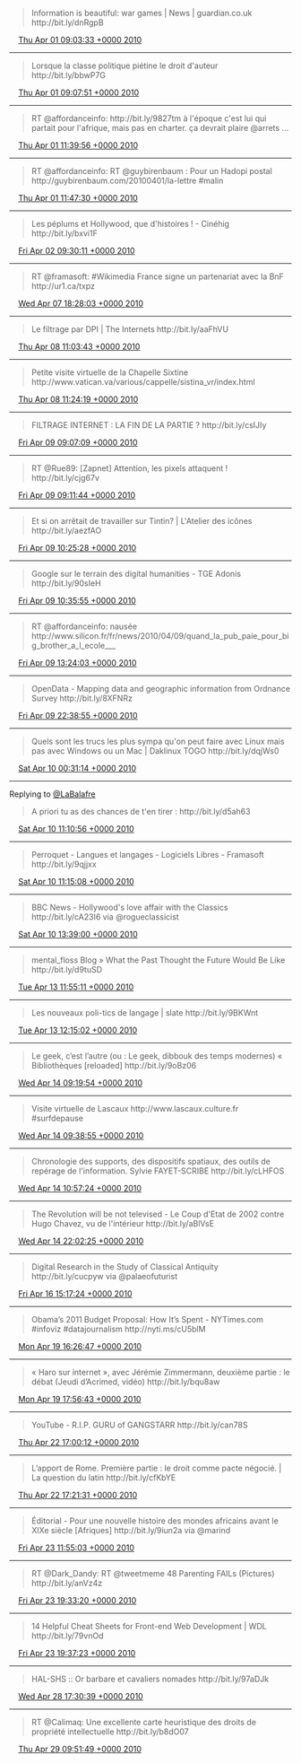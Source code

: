 > Information is beautiful: war games \| News \| guardian\.co\.uk http://bit\.ly/dnRgpB

<img src="../../media/tweet.ico" width="12" /> [Thu Apr 01 09:03:33 +0000 2010](https://twitter.com/regisrob/status/11415502663)

----

> Lorsque la classe politique piétine le droit d'auteur http://bit\.ly/bbwP7G

<img src="../../media/tweet.ico" width="12" /> [Thu Apr 01 09:07:51 +0000 2010](https://twitter.com/regisrob/status/11415617828)

----

> RT @affordanceinfo: http://bit\.ly/9827tm à l'époque c'est lui qui partait pour l'afrique, mais pas en charter\. ça devrait plaire @arrets \.\.\.

<img src="../../media/tweet.ico" width="12" /> [Thu Apr 01 11:39:56 +0000 2010](https://twitter.com/regisrob/status/11419792734)

----

> RT @affordanceinfo: RT @guybirenbaum : Pour un Hadopi postal http://guybirenbaum\.com/20100401/la\-lettre \#malin

<img src="../../media/tweet.ico" width="12" /> [Thu Apr 01 11:47:30 +0000 2010](https://twitter.com/regisrob/status/11420049118)

----

> Les péplums et Hollywood, que d'histoires \! \- Cinéhig http://bit\.ly/bxvi1F

<img src="../../media/tweet.ico" width="12" /> [Fri Apr 02 09:30:11 +0000 2010](https://twitter.com/regisrob/status/11472802221)

----

> RT @framasoft: \#Wikimedia France signe un partenariat avec la BnF http://ur1\.ca/txpz

<img src="../../media/tweet.ico" width="12" /> [Wed Apr 07 18:28:03 +0000 2010](https://twitter.com/regisrob/status/11769745838)

----

> Le filtrage par DPI \| The Internets http://bit\.ly/aaFhVU

<img src="../../media/tweet.ico" width="12" /> [Thu Apr 08 11:03:43 +0000 2010](https://twitter.com/regisrob/status/11817636918)

----

> Petite visite virtuelle de la Chapelle Sixtine  
> http://www\.vatican\.va/various/cappelle/sistina\_vr/index\.html

<img src="../../media/tweet.ico" width="12" /> [Thu Apr 08 11:24:19 +0000 2010](https://twitter.com/regisrob/status/11818337481)

----

> FILTRAGE INTERNET : LA FIN DE LA PARTIE ? http://bit\.ly/csIJIy

<img src="../../media/tweet.ico" width="12" /> [Fri Apr 09 09:07:09 +0000 2010](https://twitter.com/regisrob/status/11871668932)

----

> RT @Rue89: \[Zapnet\] Attention, les pixels attaquent \! http://bit\.ly/cjg67v

<img src="../../media/tweet.ico" width="12" /> [Fri Apr 09 09:11:44 +0000 2010](https://twitter.com/regisrob/status/11871787837)

----

> Et si on arrêtait de travailler sur Tintin? \| L'Atelier des icônes http://bit\.ly/aezfAO

<img src="../../media/tweet.ico" width="12" /> [Fri Apr 09 10:25:28 +0000 2010](https://twitter.com/regisrob/status/11873772496)

----

> Google sur le terrain des digital humanities \- TGE Adonis http://bit\.ly/90sIeH

<img src="../../media/tweet.ico" width="12" /> [Fri Apr 09 10:35:55 +0000 2010](https://twitter.com/regisrob/status/11874055907)

----

> RT @affordanceinfo: nausée http://www\.silicon\.fr/fr/news/2010/04/09/quand\_la\_pub\_paie\_pour\_big\_brother\_a\_l\_ecole\_\_\_

<img src="../../media/tweet.ico" width="12" /> [Fri Apr 09 13:24:03 +0000 2010](https://twitter.com/regisrob/status/11880222728)

----

> OpenData \- Mapping data and geographic information from Ordnance Survey http://bit\.ly/8XFNRz

<img src="../../media/tweet.ico" width="12" /> [Fri Apr 09 22:38:55 +0000 2010](https://twitter.com/regisrob/status/11905143200)

----

> Quels sont les trucs les plus sympa qu'on peut faire avec Linux mais pas avec Windows ou un Mac \| Daklinux TOGO http://bit\.ly/dqjWs0

<img src="../../media/tweet.ico" width="12" /> [Sat Apr 10 00:31:14 +0000 2010](https://twitter.com/regisrob/status/11909952935)

----

Replying to [@LaBalafre](https://twitter.com/j_matth1/status/11932014671)

> A priori tu as des chances de t'en tirer : http://bit\.ly/d5ah63

<img src="../../media/tweet.ico" width="12" /> [Sat Apr 10 11:10:56 +0000 2010](https://twitter.com/regisrob/status/11932333443)

----

> Perroquet \- Langues et langages \- Logiciels Libres \- Framasoft http://bit\.ly/9qjjxx

<img src="../../media/tweet.ico" width="12" /> [Sat Apr 10 11:15:08 +0000 2010](https://twitter.com/regisrob/status/11932442154)

----

> BBC News \- Hollywood's love affair with the Classics http://bit\.ly/cA23I6 via @rogueclassicist

<img src="../../media/tweet.ico" width="12" /> [Sat Apr 10 13:39:00 +0000 2010](https://twitter.com/regisrob/status/11937094465)

----

> mental\_floss Blog » What the Past Thought the Future Would Be Like http://bit\.ly/d9tuSD

<img src="../../media/tweet.ico" width="12" /> [Tue Apr 13 11:55:11 +0000 2010](https://twitter.com/regisrob/status/12099962978)

----

> Les nouveaux poli\-tics de langage \| slate http://bit\.ly/9BKWnt

<img src="../../media/tweet.ico" width="12" /> [Tue Apr 13 12:15:02 +0000 2010](https://twitter.com/regisrob/status/12100728105)

----

> Le geek, c’est l’autre \(ou : Le geek, dibbouk des temps modernes\) « Bibliothèques \[reloaded\] http://bit\.ly/9oBz06

<img src="../../media/tweet.ico" width="12" /> [Wed Apr 14 09:19:54 +0000 2010](https://twitter.com/regisrob/status/12154084634)

----

> Visite virtuelle de Lascaux http://www\.lascaux\.culture\.fr \#surfdepause

<img src="../../media/tweet.ico" width="12" /> [Wed Apr 14 09:38:55 +0000 2010](https://twitter.com/regisrob/status/12154609321)

----

> Chronologie des supports, des dispositifs spatiaux, des outils de repérage de l'information\. Sylvie FAYET\-SCRIBE http://bit\.ly/cLHFOS

<img src="../../media/tweet.ico" width="12" /> [Wed Apr 14 10:57:24 +0000 2010](https://twitter.com/regisrob/status/12156938952)

----

> The Revolution will be not televised \- Le Coup d'Etat de 2002 contre Hugo Chavez, vu de l'intérieur http://bit\.ly/aBlVsE

<img src="../../media/tweet.ico" width="12" /> [Wed Apr 14 22:02:25 +0000 2010](https://twitter.com/regisrob/status/12186462572)

----

> Digital Research in the Study of Classical Antiquity http://bit\.ly/cucpyw via @palaeofuturist

<img src="../../media/tweet.ico" width="12" /> [Fri Apr 16 15:17:24 +0000 2010](https://twitter.com/regisrob/status/12288287543)

----

> Obama’s 2011 Budget Proposal: How It’s Spent \- NYTimes\.com \#infoviz \#datajournalism http://nyti\.ms/cU5blM

<img src="../../media/tweet.ico" width="12" /> [Mon Apr 19 16:26:47 +0000 2010](https://twitter.com/regisrob/status/12464081573)

----

> « Haro sur internet », avec Jérémie Zimmermann, deuxième partie : le débat \(Jeudi d’Acrimed, vidéo\) http://bit\.ly/bqu8aw

<img src="../../media/tweet.ico" width="12" /> [Mon Apr 19 17:56:43 +0000 2010](https://twitter.com/regisrob/status/12468064693)

----

> YouTube \- R\.I\.P\. GURU of GANGSTARR http://bit\.ly/can78S

<img src="../../media/tweet.ico" width="12" /> [Thu Apr 22 17:00:12 +0000 2010](https://twitter.com/regisrob/status/12649890882)

----

> L’apport de Rome\. Première partie : le droit comme pacte négocié\. \| La question du latin http://bit\.ly/cfKbYE

<img src="../../media/tweet.ico" width="12" /> [Thu Apr 22 17:21:31 +0000 2010](https://twitter.com/regisrob/status/12650867186)

----

> Éditorial \- Pour une nouvelle histoire des mondes africains avant le XIXe siècle \[Afriques\] http://bit\.ly/9iun2a via @marind

<img src="../../media/tweet.ico" width="12" /> [Fri Apr 23 11:55:03 +0000 2010](https://twitter.com/regisrob/status/12697577034)

----

> RT @Dark\_Dandy: RT @tweetmeme 48 Parenting FAILs \(Pictures\) http://bit\.ly/anVz4z

<img src="../../media/tweet.ico" width="12" /> [Fri Apr 23 19:33:20 +0000 2010](https://twitter.com/regisrob/status/12720414227)

----

> 14 Helpful Cheat Sheets for Front\-end Web Development \| WDL http://bit\.ly/79vnOd

<img src="../../media/tweet.ico" width="12" /> [Fri Apr 23 19:37:23 +0000 2010](https://twitter.com/regisrob/status/12720591526)

----

> HAL\-SHS :: Or barbare et cavaliers nomades http://bit\.ly/97aDJk

<img src="../../media/tweet.ico" width="12" /> [Wed Apr 28 17:30:39 +0000 2010](https://twitter.com/regisrob/status/13018501494)

----

> RT @Calimaq: Une excellente carte heuristique des droits de propriété intellectuelle http://bit\.ly/b8dO07

<img src="../../media/tweet.ico" width="12" /> [Thu Apr 29 09:51:49 +0000 2010](https://twitter.com/regisrob/status/13060343417)